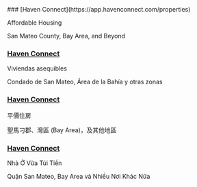 <RenderIf language="en">
### [Haven Connect](https://app.havenconnect.com/properties)

Affordable Housing

San Mateo County, Bay Area, and Beyond
</RenderIf>
<RenderIf language="es">

### [Haven Connect](https://app.havenconnect.com/properties)

Viviendas asequibles

Condado de San Mateo, Área de la Bahía y otras zonas
</RenderIf>
<RenderIf language="zh">

### [Haven Connect](https://app.havenconnect.com/properties)

平價住房

聖馬刁郡、灣區 (Bay Area)，及其他地區
</RenderIf>
<RenderIf language="vi">

### [Haven Connect](https://app.havenconnect.com/properties)

Nhà Ở Vừa Túi Tiền

Quận San Mateo, Bay Area và Nhiều Nơi Khác Nữa
</RenderIf>
